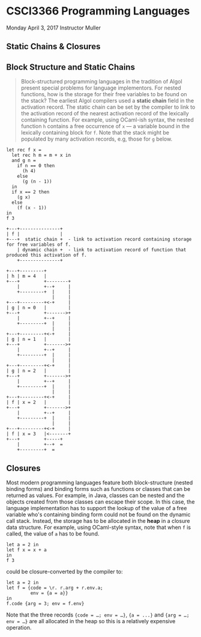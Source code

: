 

# CSCI3366 Programming Languages

Monday April 3, 2017
Instructor Muller

## Static Chains & Closures

## Block Structure and Static Chains

> Block-structured programming languages in the tradition of Algol present special problems for language implementors. For nested functions, how is the storage for their free variables to be found on the stack? The earliest Algol compilers used a **static chain** field in the activation record. The static chain can be set by the compiler to link to the activation record of the nearest activation record of the lexically containing function. For example, using OCaml-ish syntax, the nested function ```h``` contains a free occurrence of ```x``` — a variable bound in the lexically containing block for ```f```. Note that the stack might be populated by many activation records, e.g, those for ```g``` below. 

```
let rec f x =
  let rec h m = m + x in
  and g n = 
    if n == 0 then
      (h 4)
    else
      (g (n - 1))
  in
  if x == 2 then
    (g x)
  else
    (f (x - 1))
in
f 3
```

```
+---+---------------+
| f |               |
+---+  static chain +  - link to activation record containing storage for free variables of f.
    | dynamic chain +  - link to activation record of function that produced this activation of f.
    +---------------+

+---+---------+
| h | m = 4   |
+---+         +--------+
    |         +--+     |
    +---------+  |     |
                 |     |
+---+---------+<-+     |
| g | n = 0   |        |
+---+         +------->+
    |         +--+     |
    +---------+  |     |
                 |     |
+---+---------+<-+     |
| g | n = 1   |        |
+---+         +------->+
    |         +--+     |
    +---------+  |     |
                 |     |
+---+---------+<-+     |
| g | n = 2   |        |
+---+         +------->+
    |         +--+     |
    +---------+  |     |
                 |     |
+---+---------+<-+     |
| f | x = 2   |        |
+---+         +------->+
    |         +--+     |
    +---------+  |     |
                 |     |
+---+---------+<-+     |
| f | x = 3   |<-------+
+---+         +-----+
    |         +--+  =
    +---------+  =
```

## Closures	

Most modern programming languages feature both block-structure (nested binding forms) and binding forms such as functions or classes that can be returned as values. For example, in Java, classes can be nested and the objects created from those classes can escape their scope. In this case, the language implementation has to support the lookup of the value of a free variable who's containing binding form could not be found on the dynamic call stack. Instead, the storage has to be allocated in the **heap** in a closure data structure. For example, using OCaml-style syntax, note that when ```f``` is called, the value of ```a``` has to be found.

```
let a = 2 in
let f x = x + a
in
f 3
```

could be closure-converted by the compiler to: 

```
let a = 2 in
let f = {code = \r. r.arg + r.env.a;
         env = {a = a}}
in
f.code {arg = 3; env = f.env}
```

Note that the three records ```{code = …; env = …}```, ```{a = ...}```  and ```{arg = …; env = …}``` are all allocated in the heap so this is a relatively expensive operation.